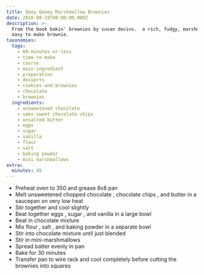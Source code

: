 ```yaml
---
title: Ooey Gooey Marshmallow Brownies
date: 2010-08-19T00:00:00.000Z
description: >-
  From the book bakin' brownies by susan devins.  a rich, fudgy, marshmallowy, 
  easy to make brownie.
taxonomies:
  tags:
    - 60-minutes-or-less
    - time-to-make
    - course
    - main-ingredient
    - preparation
    - desserts
    - cookies-and-brownies
    - chocolate
    - brownies
  ingredients:
    - unsweetened chocolate
    - semi-sweet chocolate chips
    - unsalted butter
    - eggs
    - sugar
    - vanilla
    - flour
    - salt
    - baking powder
    - mini marshmallows
extra:
  minutes: 45
---
```

 - Preheat oven to 350 and grease 8x8 pan
 - Melt unsweetened chopped chocolate , chocolate chips , and butter in a saucepan on very low heat
 - Stir together and cool slightly
 - Beat together eggs , sugar , and vanilla in a large bowl
 - Beat in chocolate mixture
 - Mix flour , salt , and baking powder in a separate bowl
 - Stir into chocolate mixture until just blended
 - Stir in mini-marshmallows
 - Spread batter evenly in pan
 - Bake for 30 minutes
 - Transfer pan to wire rack and cool completely before cutting the brownies into squares
